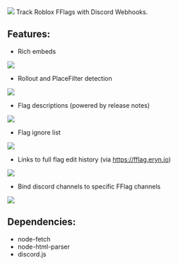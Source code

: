 <img src="https://cdn.discordapp.com/attachments/782720351883886624/783901873202921502/RobloxFFlagTrackerBanner.png">
Track Roblox FFlags with Discord Webhooks.

## Features:
- Rich embeds
<img src="https://cdn.discordapp.com/attachments/782720351883886624/783902924064817152/unknown.png">

- Rollout and PlaceFilter detection
<img src="https://cdn.discordapp.com/attachments/782720351883886624/783906196490551336/unknown.png">

- Flag descriptions (powered by release notes)
<img src="https://cdn.discordapp.com/attachments/782720351883886624/783904084444577842/unknown.png">

- Flag ignore list
<img src="https://cdn.discordapp.com/attachments/782720351883886624/783904619759796254/unknown.png">

- Links to full flag edit history (via https://fflag.eryn.io)
<img src="https://cdn.discordapp.com/attachments/782720351883886624/783904962001633280/unknown.png">

- Bind discord channels to specific FFlag channels
<img src="https://cdn.discordapp.com/attachments/782720351883886624/783900392215805962/unknown.png">

## Dependencies:
- node-fetch
- node-html-parser
- discord.js